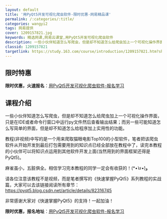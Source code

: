 ```yaml
---
layout: default
title: '用PyQt5开发可视化爬虫软件-限时优惠-网易精品课'
permalink: /:categories/:title/
categories: wangyi2
tags: 网易提供
cover: 1209157821.jpg
keywords: 精选网课,网易云课堂,用PyQt5开发可视化爬虫软件
description: 一些小伙伴知道怎么写爬虫，但是却不知道怎么给爬虫加上一个可视化操作界面，只是在IDE或者命令行窗口中运行py文件然后查看
classid: 1209157821
targetlink: https://study.163.com/course/introduction/1209157821.htm?share=1&shareId=1025206652&utm_campaign=share&utm_medium=iphoneShare&utm_source=&utm_u=1025206652
---
```


## 限时特惠

**限时优惠，火速报名**：[用PyQt5开发可视化爬虫软件-报名学习](https://study.163.com/course/introduction/1209157821.htm?share=1&shareId=1025206652&utm_campaign=share&utm_medium=iphoneShare&utm_source=&utm_u=1025206652)

## 课程介绍

一些小伙伴知道怎么写爬虫，但是却不知道怎么给爬虫加上一个可视化操作界面，只是在IDE或者命令行窗口中运行py文件然后查看输出结果；而另一些可能知道怎么写简单的界面，但是却不知道怎么给程序加上实用性的功能。



教程(非视频)中写的是一个用来爬取猫眼电影Top100的小型软件，笔者把该爬虫软件从开始开发到最后打包需要用到的知识点已经全部放在教程中了，读完本教程的小伙伴可以将知识点运用到其他软件开发上面(当然用到的界面框架还得是PyQt5)。



麻雀虽小，五脏俱全。相信学习完本教程的同学一定会有收获的！(*•̀ㅂ•́)و



请各位注意该教程不是视频，而是笔者撰写的《快速掌握PyQt5》系列教程的实战篇，大家可以去该链接阅读所有章节：https://pyqt5.blog.csdn.net/article/details/82316745



非常感谢大家对《快速掌握PyQt5》的支持！一起加油！

**限时优惠，报名地址**：[用PyQt5开发可视化爬虫软件-报名学习](https://study.163.com/course/introduction/1209157821.htm?share=1&shareId=1025206652&utm_campaign=share&utm_medium=iphoneShare&utm_source=&utm_u=1025206652)

